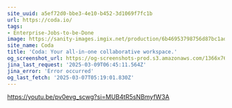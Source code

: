 ```yaml
---
site_uuid: a5ef72d0-bbe3-4e10-b452-3d1069f7fc1b
url: https://coda.io/
tags:
- Enterprise-Jobs-to-be-Done
image: https://sanity-images.imgix.net/production/6b46953798756d87bc1ad579a32d2af427ba6d3d-1200x628.png?w=&auto=format%2Ccompress
site_name: Coda
title: 'Coda: Your all-in-one collaborative workspace.'
og_screenshot_url: https://og-screenshots-prod.s3.amazonaws.com/1366x768/80/false/d9cc37c9e295374b4b44803cb550b434857eb82bf038419d25186e2b407f5511.jpeg
jina_last_request: '2025-03-09T06:45:11.564Z'
jina_error: 'Error occurred'
og_last_fetch: '2025-03-07T05:19:01.830Z'
---
```


https://youtu.be/pv0evg_scwg?si=MUB4tR5sNBmyfW3A
